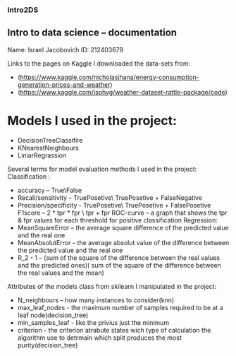 ### Intro2DS

## Intro to data science – documentation 
Name: Israel Jacobovich
ID: 212403679

Links to the pages on Kaggle I downloaded the data-sets from:  
+ (https://www.kaggle.com/nicholasjhana/energy-consumption-generation-prices-and-weather)
+ (https://www.kaggle.com/jsphyg/weather-dataset-rattle-package/code)

# Models I used in the project: 
+ DecisionTreeClassifire
+ KNearestNeighbours
+ LiniarRegrassion 

Several terms for model evaluation methods I used in the project:
Classification :    
+ accuracy – True\False
+ Recall/sensitivity – TruePosetive\ TruePosetive + FalseNegative
+ Precision/specificity - TruePosetive\ TruePosetive + FalsePosetive
                          F1score –  2 * tpr  * fpr \ tpr + fpr 
                          ROC-curve – a graph that shows the tpr & fpr values for each threshold for positive classification
Regression: 
+ MeanSquareError – the average square difference of the predicted value and the real one
+ MeanAbsolutError – the average absolut value of the difference between the predicted value and the real one
+ R_2 -     1 – (sum of the square of the difference between the real values and the predicted ones)\( sum of the square of the difference between the real values and the mean)

Attributes of the models class from skilearn I manipulated in the project:
+ N_neighbours – how many instances to consider(knn)
+ max_leaf_nodes - the maximum number of samples required to be at a leaf node(decision_tree)
+ min_samples_leaf - like the privius just the minimum
+ criterion - the criterion atrabute states wich type of calculation the algorithm use to detrmain which split produces the most purity(decision_tree)
